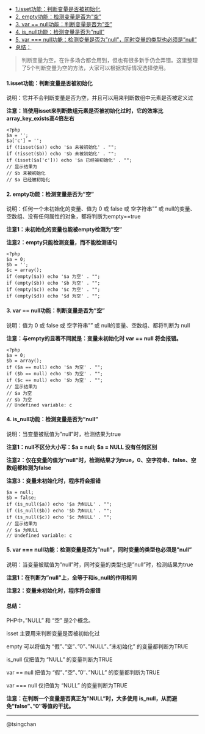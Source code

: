 <!-- TOC -->

- [1.isset功能：判断变量是否被初始化](#1isset功能判断变量是否被初始化)
- [2. empty功能：检测变量是否为”空”](#2-empty功能检测变量是否为空)
- [3. var == null功能：判断变量是否为”空”](#3-var--null功能判断变量是否为空)
- [4. is_null功能：检测变量是否为”null”](#4-is_null功能检测变量是否为null)
- [5. var === null功能：检测变量是否为”null”，同时变量的类型也必须是”null”](#5-var--null功能检测变量是否为null同时变量的类型也必须是null)
- [总结：](#总结)

<!-- /TOC -->



> 判断变量为空，在许多场合都会用到，但也有很多新手仍会弄错。这里整理了5个判断变量为空的方法，大家可以根据实际情况选择使用。

#### 1.isset功能：判断变量是否被初始化 ####

说明：它并不会判断变量是否为空，并且可以用来判断数组中元素是否被定义过

**注意：当使用isset来判断数组元素是否被初始化过时，它的效率比array_key_exists高4倍左右**


    <?php
    $a = '';
    $a['c'] = '';
    if (!isset($a)) echo '$a 未被初始化' . "";
    if (!isset($b)) echo '$b 未被初始化' . "";
    if (isset($a['c'])) echo '$a 已经被初始化' . "";
    // 显示结果为
    // $b 未被初始化
    // $a 已经被初始化

#### 2. empty功能：检测变量是否为”空” ####

说明：任何一个未初始化的变量、值为 0 或 false 或 空字符串”” 或 null的变量、空数组、没有任何属性的对象，都将判断为empty==true

**注意1：未初始化的变量也能被empty检测为”空”**

**注意2：empty只能检测变量，而不能检测语句**

    <?php
    $a = 0;
    $b = '';
    $c = array();
    if (empty($a)) echo '$a 为空' . "";
    if (empty($b)) echo '$b 为空' . "";
    if (empty($c)) echo '$c 为空' . "";
    if (empty($d)) echo '$d 为空' . "";

#### 3. var == null功能：判断变量是否为”空” ####

说明：值为 0 或 false 或 空字符串”” 或 null的变量、空数组、都将判断为 null

**注意：与empty的显著不同就是：变量未初始化时 var == null 将会报错。**


    <?php
    $a = 0;
    $b = array();
    if ($a == null) echo '$a 为空' . "";
    if ($b == null) echo '$b 为空' . "";
    if ($c == null) echo '$b 为空' . "";
    // 显示结果为
    // $a 为空
    // $b 为空
    // Undefined variable: c

#### 4. is_null功能：检测变量是否为”null” ####

说明：当变量被赋值为”null”时，检测结果为true

**注意1：null不区分大小写：$a = null; $a = NULL 没有任何区别**

**注意2：仅在变量的值为”null”时，检测结果才为true，0、空字符串、false、空数组都检测为false**

**注意3：变量未初始化时，程序将会报错**

    $a = null;
    $b = false;
    if (is_null($a)) echo '$a 为NULL' . "";
    if (is_null($b)) echo '$b 为NULL' . "";
    if (is_null($c)) echo '$c 为NULL' . "";
    // 显示结果为
    // $a 为NULL
    // Undefined variable: c

#### 5. var === null功能：检测变量是否为”null”，同时变量的类型也必须是”null” ####

说明：当变量被赋值为”null”时，同时变量的类型也是”null”时，检测结果为true

**注意1：在判断为”null”上，全等于和is_null的作用相同**

**注意2：变量未初始化时，程序将会报错**

#### 总结： ####

PHP中，”NULL” 和 “空” 是2个概念。

isset 主要用来判断变量是否被初始化过

empty 可以将值为 “假”、”空”、”0″、”NULL”、”未初始化” 的变量都判断为TRUE

is_null 仅把值为 “NULL” 的变量判断为TRUE

var == null 把值为 “假”、”空”、”0″、”NULL” 的变量都判断为TRUE

var === null 仅把值为 “NULL” 的变量判断为TRUE

**注意：在判断一个变量是否真正为”NULL”时，大多使用 is_null，从而避免”false”、”0″等值的干扰。**

----
@tsingchan
